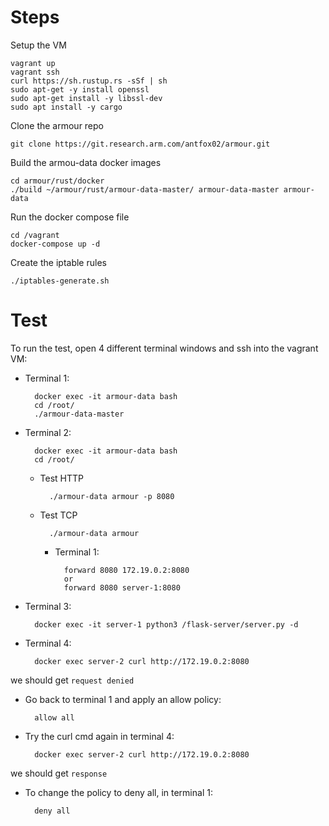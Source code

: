 Steps
=====
Setup the VM

	vagrant up
	vagrant ssh
	curl https://sh.rustup.rs -sSf | sh
	sudo apt-get -y install openssl
	sudo apt-get install -y libssl-dev
	sudo apt install -y cargo
Clone the armour repo

	git clone https://git.research.arm.com/antfox02/armour.git
Build the armou-data docker images

	cd armour/rust/docker
	./build ~/armour/rust/armour-data-master/ armour-data-master armour-data
Run the docker compose file

	cd /vagrant
	docker-compose up -d
Create the iptable rules

	./iptables-generate.sh
Test
====
To run the test, open 4 different terminal windows and ssh into the vagrant VM:

- Terminal 1:

		docker exec -it armour-data bash
		cd /root/
		./armour-data-master
- Terminal 2:

		docker exec -it armour-data bash
		cd /root/
	- Test HTTP

			./armour-data armour -p 8080
	- Test TCP

			./armour-data armour
		- Terminal 1:

				forward 8080 172.19.0.2:8080
				or
				forward 8080 server-1:8080
- Terminal 3:

		docker exec -it server-1 python3 /flask-server/server.py -d
- Terminal 4:

		docker exec server-2 curl http://172.19.0.2:8080
we should get `request denied`

- Go back to terminal 1 and apply an allow policy:

		allow all
- Try the curl cmd again in terminal 4:

		docker exec server-2 curl http://172.19.0.2:8080

we should get `response`

- To change the policy to deny all, in terminal 1:

		deny all
